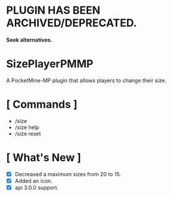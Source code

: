 # PLUGIN HAS BEEN ARCHIVED/DEPRECATED.
#### Seek alternatives.




# SizePlayerPMMP
A PocketMine-MP plugin that allows players to change their size.

# [ Commands ]
+ /size <number>
+ /size help
+ /size reset
  
# [ What's New ]
+ [x] Decreased a maximum sizes from 20 to 15.
+ [x] Added an icon.
+ [x] api 3.0.0 support.
